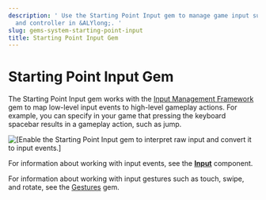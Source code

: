 ```yaml
---
description: ' Use the Starting Point Input gem to manage game input such as keyboard
  and controller in &ALYlong;. '
slug: gems-system-starting-point-input
title: Starting Point Input Gem
---
```

# Starting Point Input Gem<a name="gems-system-starting-point-input"></a>

The Starting Point Input gem works with the [Input Management Framework](/docs/userguide/gems/builtin/input.md) gem to map low\-level input events to high\-level gameplay actions\. For example, you can specify in your game that pressing the keyboard spacebar results in a gameplay action, such as jump\. 

![\[Enable the Starting Point Input gem to interpret raw input and convert it to input events.\]](/images/userguide/gems/starting-point-input-gem.png)

For information about working with input events, see the **[Input](/docs/userguide/components/input.md)** component\.

For information about working with input gestures such as touch, swipe, and rotate, see the [Gestures](/docs/userguide/gems/builtin/gestures.md) gem\.